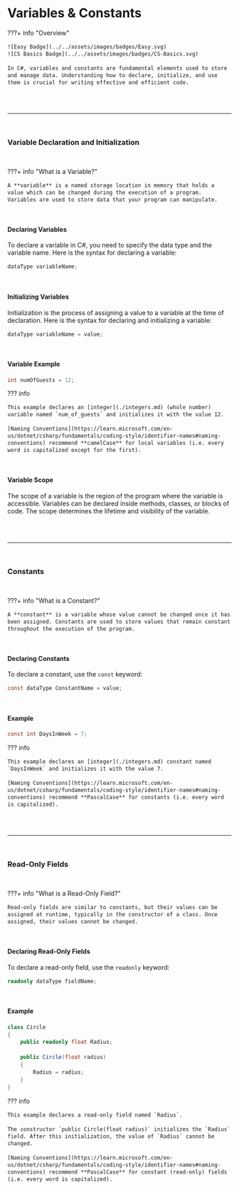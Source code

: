 # Variables & Constants

???+ info "Overview"

    ![Easy Badge](../../assets/images/badges/Easy.svg)
    ![CS Basics Badge](../../assets/images/badges/CS-Basics.svg)

    In C#, variables and constants are fundamental elements used to store and manage data. Understanding how to declare, initialize, and use them is crucial for writing effective and efficient code.

<br>

<br>

---

<br>

### Variable Declaration and Initialization

<br>

???+ info "What is a Variable?"

    A **variable** is a named storage location in memory that holds a value which can be changed during the execution of a program. Variables are used to store data that your program can manipulate.

<br>

#### Declaring Variables

To declare a variable in C#, you need to specify the data type and the variable name. Here is the syntax for declaring a variable:

```csharp
dataType variableName;
```

<br>

#### Initializing Variables

Initialization is the process of assigning a value to a variable at the time of declaration. Here is the syntax for declaring and initializing a variable:

```csharp
dataType variableName = value;
```

<br>

#### Variable Example

```csharp
int numOfGuests = 12;
```

??? info

    This example declares an [integer](./integers.md) (whole number) variable named `num_of_guests` and initializes it with the value 12.

    [Naming Conventions](https://learn.microsoft.com/en-us/dotnet/csharp/fundamentals/coding-style/identifier-names#naming-conventions) recommend **camelCase** for local variables (i.e. every word is capitalized except for the first).

<br>

#### Variable Scope

The scope of a variable is the region of the program where the variable is accessible. Variables can be declared inside methods, classes, or blocks of code. The scope determines the lifetime and visibility of the variable.

<br>

<br>

---

<br>

### Constants

<br>

???+ info "What is a Constant?"

    A **constant** is a variable whose value cannot be changed once it has been assigned. Constants are used to store values that remain constant throughout the execution of the program.

<br>

#### Declaring Constants

To declare a constant, use the `const` keyword:

```csharp
const dataType ConstantName = value;
```

<br>

#### Example

```csharp
const int DaysInWeek = 7;
```

??? info

    This example declares an [integer](./integers.md) constant named `DaysInWeek` and initializes it with the value 7.

    [Naming Conventions](https://learn.microsoft.com/en-us/dotnet/csharp/fundamentals/coding-style/identifier-names#naming-conventions) recommend **PascalCase** for constants (i.e. every word is capitalized).

<br>

<br>

---

<br>

### Read-Only Fields

<br>

???+ info "What is a Read-Only Field?"

    Read-only fields are similar to constants, but their values can be assigned at runtime, typically in the constructor of a class. Once assigned, their values cannot be changed.

<br>

#### Declaring Read-Only Fields

To declare a read-only field, use the `readonly` keyword:

```csharp
readonly dataType fieldName;
```

<br>

#### Example

```csharp
class Circle
{
    public readonly float Radius;
    
    public Circle(float radius)
    {
        Radius = radius;
    }
}
```

??? info

    This example declares a read-only field named `Radius`.

    The constructor `public Circle(float radius)` initializes the `Radius` field. After this initialization, the value of `Radius` cannot be changed.

    [Naming Conventions](https://learn.microsoft.com/en-us/dotnet/csharp/fundamentals/coding-style/identifier-names#naming-conventions) recommend **PascalCase** for constant (read-only) fields (i.e. every word is capitalized).

<br>

<br>